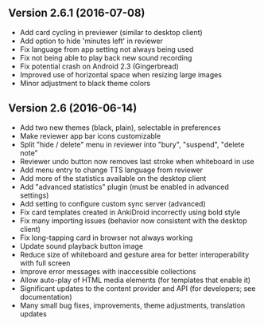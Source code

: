 ## Version 2.6.1 (2016-07-08)
* Add card cycling in previewer (similar to desktop client)
* Add option to hide 'minutes left' in reviewer
* Fix language from app setting not always being used
* Fix not being able to play back new sound recording
* Fix potential crash on Android 2.3 (Gingerbread)
* Improved use of horizontal space when resizing large images
* Minor adjustment to black theme colors

## Version 2.6 (2016-06-14)
* Add two new themes (black, plain), selectable in preferences
* Make reviewer app bar icons customizable
* Split "hide / delete" menu in reviewer into "bury", "suspend", "delete note"
* Reviewer undo button now removes last stroke when whiteboard in use
* Add menu entry to change TTS language from reviewer
* Add more of the statistics available on the desktop client
* Add "advanced statistics" plugin (must be enabled in advanced settings)
* Add setting to configure custom sync server (advanced)
* Fix card templates created in AnkiDroid incorrectly using bold style
* Fix many importing issues (behavior now consistent with the desktop client)
* Fix long-tapping card in browser not always working
* Update sound playback button image
* Reduce size of whiteboard and gesture area for better interoperability with full screen
* Improve error messages with inaccessible collections
* Allow auto-play of HTML media elements (for templates that enable it)
* Significant updates to the content provider and API (for developers; see documentation)
* Many small bug fixes, improvements, theme adjustments, translation updates
